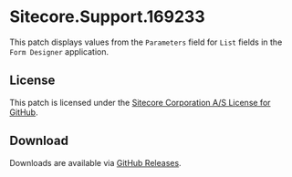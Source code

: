# Sitecore.Support.169233
This patch displays values from the `Parameters` field for `List` fields in the `Form Designer` application.

## License  
This patch is licensed under the [Sitecore Corporation A/S License for GitHub](https://github.com/sitecoresupport/Sitecore.Support.169233/blob/master/LICENSE).  

## Download  
Downloads are available via [GitHub Releases](https://github.com/sitecoresupport/Sitecore.Support.169233/releases).  
